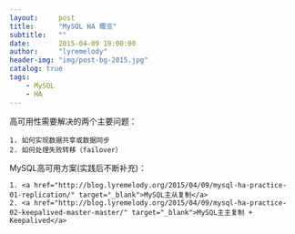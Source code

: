 ```yaml
---
layout:     post
title:      "MySQL HA 概览" 
subtitle:   ""  
date:       2015-04-09 19:00:00
author:     "lyremelody"
header-img: "img/post-bg-2015.jpg"
catalog: true
tags:
    - MySQL
    - HA
---
```



高可用性需要解决的两个主要问题：

    1. 如何实现数据共享或数据同步
	2. 如何处理失败转移（failover）


MySQL高可用方案(实践后不断补充)：

    1. <a href="http://blog.lyremelody.org/2015/04/09/mysql-ha-practice-01-replication/" target="_blank">MySQL主从复制</a>
    2. <a href="http://blog.lyremelody.org/2015/04/09/mysql-ha-practice-02-keepalived-master-master/" target="_blank">MySQL主主复制 + Keepalived</a>

